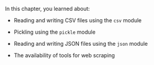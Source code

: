 In this chapter, you learned about:

-   Reading and writing CSV files using the `csv` module

-   Pickling using the `pickle` module

-   Reading and writing JSON files using the `json` module

-   The availability of tools for web scraping
